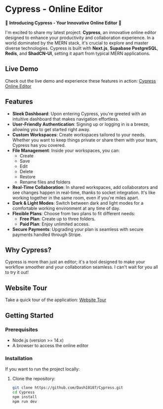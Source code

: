# Cypress - Online Editor

🚀 **Introducing Cypress - Your Innovative Online Editor** 🚀

I'm excited to share my latest project: **Cypress**, an innovative online editor designed to enhance your productivity and collaboration experience. In a world dominated by the MERN stack, it's crucial to explore and master diverse technologies. Cypress is built with **Next.js**, **Supabase PostgreSQL**, **Redis**, and **ShadCN-UI**, setting it apart from typical MERN applications.

## Live Demo

Check out the live demo and experience these features in action: [Cypress Online Editor](https://cypress-online-shared-workspace.vercel.app/)

## Features

- **Sleek Dashboard**: Upon entering Cypress, you're greeted with an intuitive dashboard that makes navigation effortless.
- **User-Friendly Authentication**: Signing up or logging in is a breeze, allowing you to get started right away.
- **Custom Workspaces**: Create workspaces tailored to your needs. Whether you want to keep things private or share them with your team, Cypress has you covered.
- **File Management**: Inside your workspaces, you can:
  - Create
  - Save
  - Edit
  - Delete
  - Restore
  - Rename files and folders
- **Real-Time Collaboration**: In shared workspaces, add collaborators and see changes happen in real-time, thanks to socket integration. It's like working together in the same room, even if you're miles apart.
- **Dark & Light Modes**: Switch between dark and light modes for a comfortable working environment at any time of day.
- **Flexible Plans**: Choose from two plans to fit different needs:
  - **Free Plan**: Create up to three folders.
  - **Paid Plan**: Enjoy unlimited access.
- **Secure Payments**: Upgrading your plan is seamless with secure payments handled through Stripe.

## Why Cypress?

Cypress is more than just an editor; it's a tool designed to make your workflow smoother and your collaboration seamless. I can't wait for you all to try it out!

## Website Tour

Take a quick tour of the application: [Website Tour](https://github.com/Dash10107/Notion-Clone-in-Next/assets/97282628/7a4db6e2-ed5c-4bc7-8b9f-fec35cb19026)

## Getting Started

### Prerequisites

- Node.js (version >= 14.x)
- A browser to access the online editor

### Installation

If you want to run the project locally:

1. Clone the repository:
   ```bash
   git clone https://github.com/Dash10107/Cypress.git
   cd Cypress
   npm install
   npm run dev
